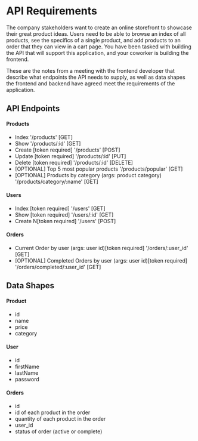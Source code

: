 # API Requirements
The company stakeholders want to create an online storefront to showcase their great product ideas. Users need to be able to browse an index of all products, see the specifics of a single product, and add products to an order that they can view in a cart page. You have been tasked with building the API that will support this application, and your coworker is building the frontend.

These are the notes from a meeting with the frontend developer that describe what endpoints the API needs to supply, as well as data shapes the frontend and backend have agreed meet the requirements of the application. 

## API Endpoints
#### Products
- Index                                                     '/products' [GET] 
- Show                                                      '/products/:id' [GET]
- Create [token required]                                   '/products' [POST]
- Update [token required]                                   '/products/:id' [PUT]
- Delete [token required]                                   '/products/:id' [DELETE]
- [OPTIONAL] Top 5 most popular products                    '/products/popular' [GET]
- [OPTIONAL] Products by category (args: product category)  '/products/category/:name' [GET]  

#### Users
- Index [token required]                                    '/users' [GET]
- Show [token required]                                     '/users/:id' [GET]
- Create N[token required]                                  '/users' [POST]

#### Orders
- Current Order by user (args: user id)[token required]     '/orders/:user_id' [GET]
- [OPTIONAL] Completed Orders by user (args: user id)[token required] '/orders/completed/:user_id' [GET]

## Data Shapes
#### Product
- id
- name
- price
- category

#### User
- id
- firstName
- lastName
- password

#### Orders
- id
- id of each product in the order
- quantity of each product in the order
- user_id
- status of order (active or complete)

